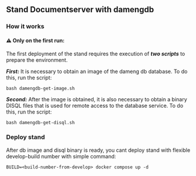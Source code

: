 ## Stand Documentserver with damengdb

### How it works

#### ⚠ Only on the first run:

The first deployment of the stand requires the execution of ***two scripts*** to prepare the environment.

***First:*** It is necessary to obtain an image of the dameng db database. To do this, run the script:
	
	bash damengdb-get-image.sh

***Second:*** After the image is obtained, it is also necessary to obtain a binary DISQL files that is used for remote access to the database service. To do this, run the script:
	
	bash damengdb-get-disql.sh

### Deploy stand

After db image and disql binary is ready, you cant deploy stand with flexible develop-build number with simple command: 
	
	BUILD=<build-number-from-develop> docker compose up -d
